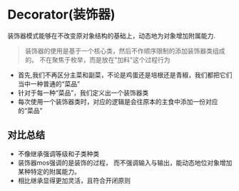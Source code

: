 # Decorator(装饰器)
装饰器模式能够在不改变原对象结构的基础上，动态地为对象增加附属能力.

> 装饰器的使用是基于一个核心类，然后不作顺序限制的添加装饰器类组成的。
> 不在聚焦于枚举，而是放在"加料"这个过程行为

-  首先,我们不再区分主菜和副菜，不论是鸡蛋还是培根还是青椒，我们都把它们当中一种普通的“菜品”
-  针对于每一种“菜品”，我们定义出一个装饰器类
-  每次使用一个装饰器类时，对应的逻辑是会往原本的主食中添加一份对应的“菜品”

## 对比总结
- 不像继承强调等级和子类种类
- 装饰器mos强调的是装饰的过程， 而不强调输入与输出，能动态地位对象增加某种特定的附属能力。
- 相比继承显得更加灵活，且符合开闭原则

